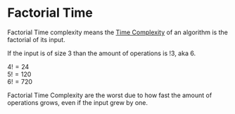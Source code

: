 # Factorial Time
Factorial Time complexity means the [Time Complexity](./CS50x_Time-Complexity.md) of an algorithm is the factorial of its input.

If the input is of size 3 than the amount of operations is $!3$, aka 6.

$4! = 24$  
$5! = 120$  
$6! = 720$  

Factorial Time Complexity are the worst due to how fast the amount of operations grows, even if the input grew by one.
